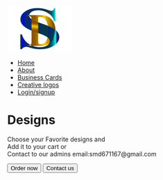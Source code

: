 <html>
<head>
<title>Sahabul Designs</title>
<link rel="stylesheet" href="css.css"
</head>
<body>
<div class="banner">
<div class="navbar">
  <img src="logo.png" class="logo">
  <ul>
        <li><a href="#">Home</a></li>
		<li><a href="#">About</a></li>
		<li><a href="#">Business Cards</a></li>
		<li><a href="#">Creative logos</a></li>
		<li><a href="#">Login/signup</a></li>
  </ul>
</div>
<div class="content">
	<h1>Designs</h1>
	<p> Choose your Favorite designs and <br>Add it to your cart or<br>Contact to our admins email:smd671167@gmail.com</p>
	<div>
		<button type="button"><span></span> Order now</button>
		<button type="button"><span></span> Contact us</button>
	</div>
</div>
</div>
</body>
</html>
